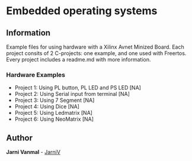 # Embedded operating systems

## Information
Example files for using hardware with a Xilinx Avnet Minized Board.
Each project consits of 2 C-projects: one example, and one used with Freertos.
Every project includes a readme.md with more information. 

### Hardware Examples

* Project 1: Using PL button, PL LED and PS LED	[NA]
* Project 2: Using Serial input from terminal	[NA]
* Project 3: Using 7 Segment [NA]
* Project 4: Using Dice [NA]
* Project 5: Using Ledmatrix [NA]
* Project 6: Using NeoMatrix [NA]

## Author

**Jarni Vanmal** - [JarniV](https://github.com/JarniV)

